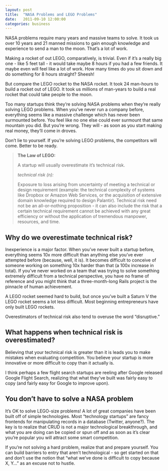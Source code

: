 ```yaml
---
layout: post
title:  "NASA Problems and LEGO Problems"
date:   2011-09-10 12:00:00
categories: business
---
```


NASA problems require many years and massive teams to solve. It took us over 10 years and 21 manned missions to gain enough knowledge and experience to send a man to the moon. That’s a lot of work.

Making a rocket of out LEGO, comparatively, is trivial. Even if it’s a really big one - like 5 feet tall - it would take maybe 8 hours if you had a few friends. It maybe even will feel like a lot of work. How many times do you sit down and do something for 8 hours straight? Sheesh!

But compare the LEGO rocket to the NASA rocket. It took 24 man-hours to build a rocket out of LEGO. It took us millions of man-years to build a real rocket that could take people to the moon.

Too many startups think they’re solving NASA problems when they’re really solving LEGO problems. When you’ve never run a company before, everything seems like a massive challenge which has never been surmounted before. You feel like no one else could ever surmount that same mountain you did. But you’re wrong. They will - as soon as you start making real money, they’ll come in droves.

Don’t lie to yourself. If you’re solving LEGO problems, the competitors will come. Better to be ready.

> **The Law of LEGO:**
>
> A startup will usually overestimate it’s technical risk.
>
> *technical risk (n):*
>
> Exposure to loss arising from uncertainty of meeting a technical or design requirement (example: the technical complexity of systems like Dropbox or Amazon Web Services, or the acquisition of extensive domain knowledge required to design Palantir). Technical risk need not be an all-or-nothing proposition - it can also include the risk that a certain technical requirement cannot be achieved with any great efficiency or without the application of tremendous manpower, resources, and time.

## Why do we overestimate technical risk?

Inexperience is a major factor. When you’ve never built a startup before, everything seems 10x more difficult than anything else you’ve ever attempted before (because, well, it is). It becomes difficult to conceive of someone working on something 10x harder than that (a 100x increase in total). If you’ve never worked on a team that was trying to solve something extremely difficult from a technical perspective, you have no frame of reference and you might think that a three-month-long Rails project is the pinnacle of human achievement.

A LEGO rocket seemed hard to build, but once you’ve built a Saturn V the LEGO rocket seems a lot less difficult. Most beginning entrepreneurs have only built LEGO rockets.

Overestimators of technical risk also tend to overuse the word “disruptive.”

## What happens when technical risk is overestimated?

Believing that your technical risk is greater than it is leads you to make mistakes when evaluating competition. You believe your startup is more innovative or more difficult to copy than it actually is.

I think perhaps a few flight search startups are reeling after Google released Google Flight Search, realizing that what they’ve built was fairly easy to copy (and fairly easy for Google to improve upon).

## You don’t have to solve a NASA problem

It’s OK to solve LEGO-size problems! A lot of great companies have been built off of simple technologies. Most “technology startups” are fancy frontends for manipulating records in a database (Twitter, anyone?). The key is to realize that CRUD is not a major technological breakthrough, and what you are doing can be copied or spun off and as soon as it’s clear you’re popular you will attract some smart competition.

If you’re not solving a hard problem, realize that and prepare yourself. You can build barriers to entry that aren’t technological - so get started on that and don’t use the notion that “what we’ve done is difficult to copy because X, Y…” as an excuse not to hustle.

